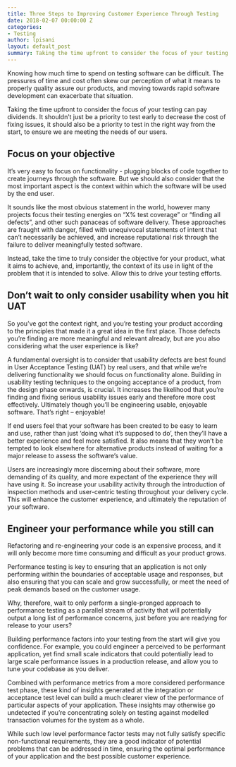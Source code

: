 ```yaml
---
title: Three Steps to Improving Customer Experience Through Testing
date: 2018-02-07 00:00:00 Z
categories:
- Testing
author: lpisani
layout: default_post
summary: Taking the time upfront to consider the focus of your testing can pay dividends. It shouldn’t just be a priority to test early to decrease the cost of fixing issues, it should also be a priority to test in the right way from the start, to ensure we are meeting the needs of our users.
---
```


Knowing how much time to spend on testing software can be difficult. The pressures of time and cost often skew our perception of what it means to properly quality assure our products, and moving towards rapid software development can exacerbate that situation.

Taking the time upfront to consider the focus of your testing can pay dividends. It shouldn’t just be a priority to test early to decrease the cost of fixing issues, it should also be a priority to test in the right way from the start, to ensure we are meeting the needs of our users.

## Focus on your objective
It’s very easy to focus on functionality - plugging blocks of code together to create journeys through the software. But we should also consider that the most important aspect is the context within which the software will be used by the end user.

It sounds like the most obvious statement in the world, however many projects focus their testing energies on “X% test coverage” or “finding all defects”, and other such panaceas of software delivery. These approaches are fraught with danger, filled with unequivocal statements of intent that can’t necessarily be achieved, and increase reputational risk through the failure to deliver meaningfully tested software.

Instead, take the time to truly consider the objective for your product, what it aims to achieve, and, importantly, the context of its use in light of the problem that it is intended to solve. Allow this to drive your testing efforts.

## Don’t wait to only consider usability when you hit UAT
So you’ve got the context right, and you’re testing your product according to the principles that made it a great idea in the first place. Those defects you’re finding are more meaningful and relevant already, but are you also considering what the user experience is like?

A fundamental oversight is to consider that usability defects are best found in User Acceptance Testing (UAT) by real users, and that while we’re delivering functionality we should focus on functionality alone.
Building in usability testing techniques to the ongoing acceptance of a product, from the design phase onwards, is crucial. It increases the likelihood that you’re finding and fixing serious usability issues early and therefore more cost effectively. Ultimately though you’ll be engineering usable, enjoyable software. That’s right – enjoyable!

If end users feel that your software has been created to be easy to learn and use, rather than just ‘doing what it’s supposed to do’, then they’ll have a better experience and feel more satisfied. It also means that they won’t be tempted to look elsewhere for alternative products instead of waiting for a major release to assess the software’s value.

Users are increasingly more discerning about their software, more demanding of its quality, and more expectant of the experience they will have using it. So increase your usability activity through the introduction of inspection methods and user-centric testing throughout your delivery cycle. This will enhance the customer experience, and ultimately the reputation of your software.

## Engineer your performance while you still can
Refactoring and re-engineering your code is an expensive process, and it will only become more time consuming and difficult as your product grows.

Performance testing is key to ensuring that an application is not only performing within the boundaries of acceptable usage and responses, but also ensuring that you can scale and grow successfully, or meet the need of peak demands based on the customer usage.

Why, therefore, wait to only perform a single-pronged approach to performance testing as a parallel stream of activity that will potentially output a long list of performance concerns, just before you are readying for release to your users?

Building performance factors into your testing from the start will give you confidence. For example, you could engineer a perceived to be performant application, yet find small scale indicators that could potentially lead to large scale performance issues in a production release, and allow you to tune your codebase as you deliver.

Combined with performance metrics from a more considered performance test phase, these kind of insights generated at the integration or acceptance test level can build a much clearer view of the performance of particular aspects of your application. These insights may otherwise go undetected if you’re concentrating solely on testing against modelled transaction volumes for the system as a whole.

While such low level performance factor tests may not fully satisfy specific non-functional requirements, they are a good indicator of potential problems that can be addressed in time, ensuring the optimal performance of your application and the best possible customer experience.
